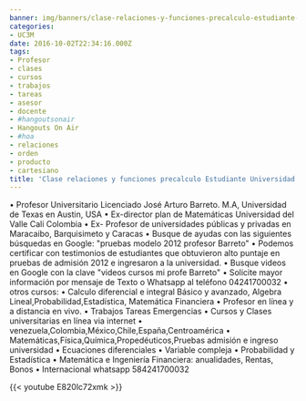 ```yaml
---
banner: img/banners/clase-relaciones-y-funciones-precalculo-estudiante-universidad-carlos-iii-madrid.jpg
categories:
- UC3M
date: 2016-10-02T22:34:16.000Z
tags:
- Profesor
- clases
- cursos
- trabajos
- tareas
- asesor
- docente
- #hangoutsonair
- Hangouts On Air
- #hoa
- relaciones
- orden
- producto
- cartesiano
title: 'Clase relaciones y funciones precalculo Estudiante Universidad Carlos III Madrid'
---
```


• Profesor Universitario Licenciado José Arturo Barreto. M.A, Universidad de Texas en Austin, USA
• Ex-director plan de Matemáticas Universidad del Valle Cali Colombia
• Ex- Profesor de universidades públicas y privadas en Maracaibo, Barquisimeto y Caracas
• Busque de ayudas con las siguientes búsquedas en Google: "pruebas modelo 2012 profesor Barreto"
• Podemos certificar con testimonios de estudiantes  que obtuvieron alto puntaje en pruebas de admisión 2012 e ingresaron a la universidad.
• Busque videos en Google con la clave "videos cursos mi profe Barreto"
• Solicite mayor información por mensaje de Texto o Whatsapp al teléfono 04241700032
• otros cursos:
• Calculo diferencial e integral Básico y avanzado, Algebra Lineal,Probabilidad,Estadística, Matemática Financiera
• Profesor en línea y a distancia en vivo.
• Trabajos Tareas Emergencias
• Cursos y Clases universitarias en línea via internet
• venezuela,Colombia,México,Chile,España,Centroamérica
• Matemáticas,Física,Química,Propedéuticos,Pruebas admisión e ingreso universidad
• Ecuaciones diferenciales
• Variable compleja
• Probabilidad y Estadística
• Matemática e Ingeniería Financiera: anualidades, Rentas, Bonos
• Internacional whatsapp 584241700032

{{< youtube E820lc72xmk >}}
